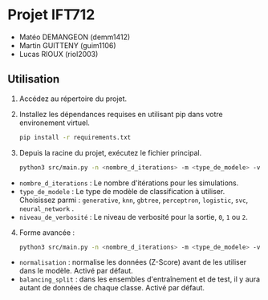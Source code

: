 
# Projet IFT712

- Matéo DEMANGEON (demm1412)
- Martin GUITTENY (guim1106)
- Lucas RIOUX (riol2003)

## Utilisation

1. Accédez au répertoire du projet.

2. Installez les dépendances requises en utilisant pip dans votre environement virtuel.

    ```bash
    pip install -r requirements.txt
    ```

3. Depuis la racine du projet, exécutez le fichier principal.
    ```bash
    python3 src/main.py -n <nombre_d_iterations> -m <type_de_modele> -v <niveau_de_verbosité>
    ```

- `nombre_d_iterations` : Le nombre d'itérations pour les simulations.
- `type_de_modele` : Le type de modèle de classification à utiliser. Choisissez parmi : `generative`, `knn`, `gbtree`, `perceptron`, `logistic`, `svc`, `neural_network` .
- `niveau_de_verbosité` : Le niveau de verbosité pour la sortie, `0`, `1` ou `2`.

4. Forme avancée :
    ```bash
    python3 src/main.py -n <nombre_d_iterations> -m <type_de_modele> -v <niveau_de_verbosité> --normalize=<normalisation> --balancing_split=<equilibrage_des_classes>
    ```

- `normalisation` : normalise les données (Z-Score) avant de les utiliser dans le modèle. Activé par défaut.
- `balancing_split` : dans les ensembles d'entraînement et de test, il y aura autant de données de chaque classe. Activé par défaut.
